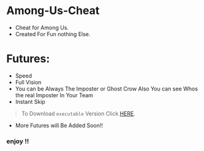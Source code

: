 # Among-Us-Cheat

* Cheat for Among Us.
* Created  For Fun nothing  Else.

# Futures:
* Speed
* Full Vision
* You can be Always  The  Imposter or Ghost Crow Also You can see Whos  the real Imposter In Your Team 
* Instant Skip
> To Download `executable` Version Click [HERE](https://github.com/walczy/Among-Us-Cheat/releases/tag/Among-Us ).
* More Futures will  Be Added Soon!!
### enjoy !!

